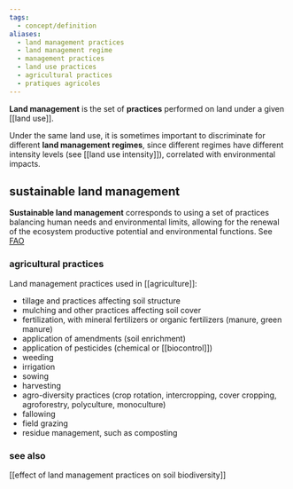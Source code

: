 ```yaml
---
tags:
  - concept/definition
aliases:
  - land management practices
  - land management regime
  - management practices
  - land use practices
  - agricultural practices
  - pratiques agricoles
---
```

**Land management** is the set of **practices** performed on land under a given [[land use]].

Under the same land use, it is sometimes important to discriminate for different **land management regimes**, since different regimes have different intensity levels (see [[land use intensity]]), correlated with environmental impacts.
## sustainable land management
**Sustainable land management** corresponds to using a set of practices balancing human needs and environmental limits, allowing for the renewal of the ecosystem productive potential and environmental functions. See [FAO](https://www.fao.org/land-water/land/sustainable-land-management/en/)
### agricultural practices
Land management practices used in [[agriculture]]:
- tillage and practices affecting soil structure
- mulching and other practices affecting soil cover
- fertilization, with mineral fertilizers or organic fertilizers (manure, green manure)
- application of amendments (soil enrichment)
- application of pesticides (chemical or [[biocontrol]])
- weeding
- irrigation
- sowing
- harvesting
- agro-diversity practices (crop rotation, intercropping, cover cropping, agroforestry, polyculture, monoculture)
- fallowing
- field grazing
- residue management, such as composting
### see also
[[effect of land management practices on soil biodiversity]]